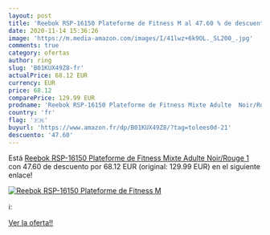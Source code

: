 ```yaml
---
layout: post
title: 'Reebok RSP-16150 Plateforme de Fitness M al 47.60 % de descuento'
date: 2020-11-14 15:36:26
image: 'https://m.media-amazon.com/images/I/41lwz+6k9OL._SL200_.jpg'
comments: true
category: ofertas
author: ring
slug: 'B01KUX49Z8-fr'
actualPrice: 68.12 EUR
currency: EUR
price: 68.12
comparePrice: 129.99 EUR
prodname: 'Reebok RSP-16150 Plateforme de Fitness Mixte Adulte  Noir/Rouge  1'
country: 'fr'
flag: '🇫🇷'
buyurl: 'https://www.amazon.fr/dp/B01KUX49Z8/?tag=tolees0d-21'
descuento: '47.60'
---
```


Está [Reebok RSP-16150 Plateforme de Fitness Mixte Adulte  Noir/Rouge  1](https://www.amazon.fr/dp/B01KUX49Z8/?tag=tolees0d-21) con 47.60 de descuento por 68.12 EUR (original: 129.99 EUR) en el siguiente enlace!

[![Reebok RSP-16150 Plateforme de Fitness M](https://m.media-amazon.com/images/I/41lwz+6k9OL._SL200_.jpg)](https://www.amazon.fr/dp/B01KUX49Z8/?tag=tolees0d-21)

ℹ️:


[Ver la oferta!!](https://www.amazon.fr/dp/B01KUX49Z8/?tag=tolees0d-21)

